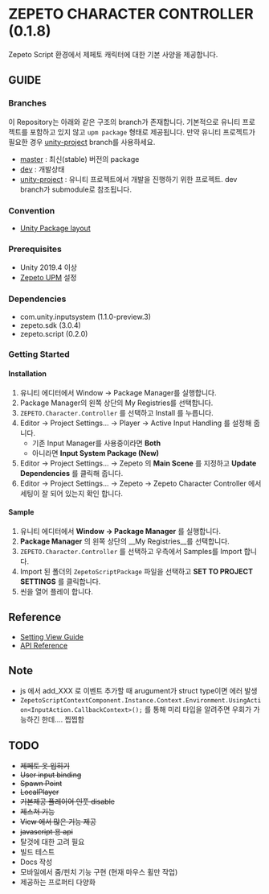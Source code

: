 # ZEPETO CHARACTER CONTROLLER (0.1.8)

Zepeto Script 환경에서 제페토 캐릭터에 대한 기본 사양을 제공합니다.

## GUIDE

### Branches
이 Repository는 아래와 같은 구조의 branch가 존재합니다. 기본적으로 유니티 프로젝트를 포함하고 있지 않고 `upm package` 형태로 제공됩니다. 만약 유니티 프로젝트가 필요한 경우 [unity-project](../../tree/unity-project) branch를 사용하세요.

- [master](../../tree/master) : 최신(stable) 버전의 package
- [dev](../../tree/dev) : 개발상태
- [unity-project](../../tree/unity-project) : 유니티 프로젝트에서 개발을 진행하기 위한 프로젝트. dev branch가 submodule로 참조됩니다.

### Convention
* [Unity Package layout](https://docs.unity3d.com/Manual/cus-layout.html)

### Prerequisites
* Unity 2019.4 이상
* [Zepeto UPM](https://oss.navercorp.com/zepeto/zepeto-upm) 설정

### Dependencies
* com.unity.inputsystem (1.1.0-preview.3)
* zepeto.sdk (3.0.4)
* zepeto.script (0.2.0)

### Getting Started

#### Installation

1. 유니티 에디터에서 Window -> Package Manager를 실행합니다.
2. Package Manager의 왼쪽 상단의 My Registries를 선택합니다.
3. `ZEPETO.Character.Controller` 를 선택하고 Install 를 누릅니다.
4. Editor -> Project Settings... -> Player -> Active Input Handling 를 설정해 줍니다.
    * 기존 Input Manager를 사용중이라면 __Both__
    * 아니라면 __Input System Package (New)__
5. Editor -> Project Settings... -> Zepeto 의 __Main Scene__ 를 지정하고 __Update Dependencies__ 를 클릭해 줍니다.
6. Editor -> Project Settings... -> Zepeto -> Zepeto Character Controller 에서 세팅이 잘 되어 있는지 확인 합니다.

#### Sample

1. 유니티 에디터에서 __Window -> Package Manager__ 를 실행합니다.
2. __Package Manager__ 의 왼쪽 상단의 __My Registries__를 선택합니다.
3. `ZEPETO.Character.Controller` 를 선택하고 우측에서 Samples를 Import 합니다.
4. Import 된 폴더의 `ZepetoScriptPackage` 파일을 선택하고 __SET TO PROJECT SETTINGS__ 를 클릭합니다.
4. 씬을 열어 플레이 합니다.

## Reference

* [Setting View Guide](Documentation~/SettingViewGuide/Guide.md)
* [API Reference](./Documentation~/APIReference/APIReference.md)

## Note

- js 에서 add_XXX 로 이벤트 추가할 때 arugument가 struct type이면 에러 발생
- `ZepetoScriptContextComponent.Instance.Context.Environment.UsingAction<InputAction.CallbackContext>();` 를 통해 미리 타입을 알려주면 우회가 가능하긴 한데.... 찝찝함

## TODO
- ~~제페토 옷 입히기~~
- ~~User input binding~~
- ~~Spawn Point~~
- ~~LocalPlayer~~
- ~~기본제공 플레이어 인풋 disable~~
- ~~제스쳐 기능~~
- ~~View 에서 많은 기능 제공~~
- ~~javascript 용 api~~
- 탈것에 대한 고려 필요
- 빌드 테스트
- Docs 작성
- 모바일에서 줌/핀치 기능 구현 (현재 마우스 휠만 작업)
- 제공하는 프로퍼티 다양화